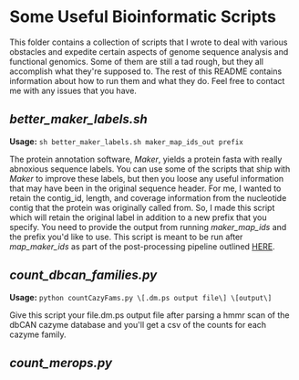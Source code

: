 # Some Useful Bioinformatic Scripts

This folder contains a collection of scripts that I wrote to deal with various obstacles and expedite certain aspects of genome sequence analysis and functional genomics. Some of them are still a tad rough, but they all accomplish what they're supposed to. The rest of this README contains information about how to run them and what they do. Feel free to contact me with any issues that you have.

## *better\_maker\_labels.sh*

**Usage:** `sh better_maker_labels.sh maker_map_ids_out prefix`

The protein annotation software, *Maker*, yields a protein fasta with really abnoxious sequence labels. You can use some of the scripts that ship with *Maker* to improve these labels, but then you loose any useful information that may have been in the original sequence header. For me, I wanted to retain the contig\_id, length, and coverage information from the nucleotide contig that the protein was originally called from. So, I made this script which will retain the original label in
addition to a new prefix that you specify. 
You need to provide the output from running *maker_map_ids* and the prefix you'd like to use. This script is meant to be run after *map_maker_ids* as part of the post-processing pipeline outlined [HERE](https://github.com/Michigan-Mycology/Lab-Code-and-Hacks/blob/master/Maker_pipeline/Maker_workflow_flux.txt).

## *count\_dbcan\_families.py*

**Usage:** `python countCazyFams.py \[.dm.ps output file\] \[output\]`

Give this script your file.dm.ps output file after parsing a hmmr scan of the dbCAN cazyme database and you'll get a csv of the counts for each cazyme family. 

## *count\_merops.py*
